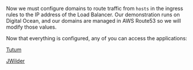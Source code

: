 Now we must configure domains to route traffic from `hosts` in the ingress rules to the IP address of the Load Balancer. Our demonstration runs on Digital Ocean, and our domains are managed in AWS Route53 so we will modify those values.

Now that everything is configured, any of you can access the applications:

[Tutum](https://tutum.training.boxboat.io)

[JWilder](https://jwilder.training.boxboat.io)